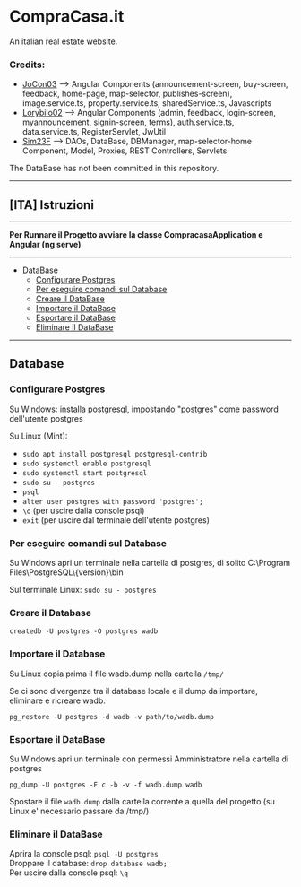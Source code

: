 # CompraCasa.it

An italian real estate website. 

### Credits:
- [JoCon03](https://github.com/JoCon03) --> Angular Components (announcement-screen, buy-screen, feedback, home-page, map-selector, publishes-screen), image.service.ts, property.service.ts, sharedService.ts, Javascripts
- [Lorybilo02](https://github.com/Lorybilo02) --> Angular Components (admin, feedback, login-screen, myannouncement, signin-screen, terms), auth.service.ts, data.service.ts, RegisterServlet, JwUtil
- [Sim23F](https://github.com/Sim23F) --> DAOs, DataBase, DBManager, map-selector-home Component, Model, Proxies, REST Controllers, Servlets 

The DataBase has not been committed in this repository.

---
## [ITA] Istruzioni

---
__Per Runnare il Progetto avviare la classe CompracasaApplication e Angular (ng serve)__

---
- [DataBase](#database)
  - [Configurare Postgres](#configurare-postgres)  
  - [Per eseguire comandi sul Database](#per-eseguire-comandi-sul-database)
  - [Creare il DataBase](#creare-il-database)
  - [Importare il DataBase](#importare-il-database)
  - [Esportare il DataBase](#esportare-il-database)
  - [Eliminare il DataBase](#eliminare-il-database)

---

## Database

### Configurare Postgres
Su Windows: installa postgresql, impostando "postgres" come password dell'utente postgres  

Su Linux (Mint):
- `sudo apt install postgresql postgresql-contrib`
- `sudo systemctl enable postgresql`
- `sudo systemctl start postgresql`
- `sudo su - postgres`
- `psql`
- `alter user postgres with password 'postgres';`
- `\q` (per uscire dalla console psql)
- `exit` (per uscire dal terminale dell'utente postgres)

### Per eseguire comandi sul Database
Su Windows apri un terminale nella cartella di postgres, di solito C:\Program Files\PostgreSQL\\{version}\bin  

Sul terminale Linux: `sudo su - postgres`

### Creare il Database 
`createdb -U postgres -O postgres wadb`

### Importare il Database
Su Linux copia prima il file wadb.dump nella cartella `/tmp/`   

Se ci sono divergenze tra il database locale e il dump da importare, eliminare e ricreare wadb.  

`pg_restore -U postgres -d wadb -v path/to/wadb.dump`  

### Esportare il DataBase
Su Windows apri un terminale con permessi Amministratore nella cartella di postgres    

`pg_dump -U postgres -F c -b -v -f wadb.dump wadb`  

Spostare il file `wadb.dump` dalla cartella corrente a quella del progetto (su Linux e' necessario passare da /tmp/) 

### Eliminare il DataBase
Aprira la console psql: `psql -U postgres`  
Droppare il database: `drop database wadb;`  
Per uscire dalla console psql: `\q`  
